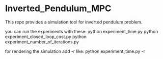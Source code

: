 # Inverted_Pendulum_MPC
 This repo provides a simulation tool for inverted pendulum problem. 

you can run the experiments with these:
python experiment_time.py
python experiment_closed_loop_cost.py
python experiment_number_of_iterations.py

for rendering the simulation add -r like:
python experiment_time.py -r